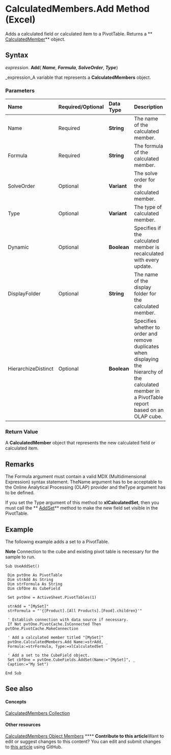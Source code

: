 
# CalculatedMembers.Add Method (Excel)

Adds a calculated field or calculated item to a PivotTable. Returns a  ** [CalculatedMember](07a1f8df-107e-a5fd-3d15-dfc92916c4c6.md)** object.


## Syntax

 _expression_. **Add**( **_Name_**,  **_Formula_**,  **_SolveOrder_**,  **_Type_**)

 _expression_A variable that represents a  **CalculatedMembers** object.


### Parameters



|**Name**|**Required/Optional**|**Data Type**|**Description**|
|:-----|:-----|:-----|:-----|
|Name|Required| **String**|The name of the calculated member.|
|Formula|Required| **String**|The formula of the calculated member.|
|SolveOrder|Optional| **Variant**|The solve order for the calculated member.|
|Type|Optional| **Variant**|The type of calculated member.|
|Dynamic|Optional| **Boolean**|Specifies if the calculated member is recalculated with every update.|
|DisplayFolder|Optional| **String**|The name of the display folder for the calculated member.|
|HierarchizeDistinct|Optional| **Boolean**|Specifies whether to order and remove duplicates when displaying the hierarchy of the calculated member in a PivotTable report based on an OLAP cube.|

### Return Value

A  **CalculatedMember** object that represents the new calculated field or calculated item.


## Remarks

The Formula argument must contain a valid MDX (Multidimensional Expression) syntax statement. TheName argument has to be acceptable to the Online Analytical Processing (OLAP) provider and theType argument has to be defined.

If you set the Type argument of this method to **xlCalculatedSet**, then you must call the  ** [AddSet](2f40d4f3-56fc-4d98-b214-623885dc26d6.md)** method to make the new field set visible in the PivotTable.


## Example

The following example adds a set to a PivotTable.


**Note**  Connection to the cube and existing pivot table is necessary for the sample to run.


```
Sub UseAddSet() 
 
 Dim pvtOne As PivotTable 
 Dim strAdd As String 
 Dim strFormula As String 
 Dim cbfOne As CubeField 
 
 Set pvtOne = ActiveSheet.PivotTables(1) 
 
 strAdd = "[MySet]" 
 strFormula = "'{[Product].[All Products].[Food].children}'" 
 
 ' Establish connection with data source if necessary. 
 If Not pvtOne.PivotCache.IsConnected Then pvtOne.PivotCache.MakeConnection 
 
 ' Add a calculated member titled "[MySet]" 
 pvtOne.CalculatedMembers.Add Name:=strAdd, _ 
 Formula:=strFormula, Type:=xlCalculatedSet 
 
 ' Add a set to the CubeField object. 
 Set cbfOne = pvtOne.CubeFields.AddSet(Name:="[MySet]", _ 
 Caption:="My Set") 
 
End Sub
```


## See also


#### Concepts


 [CalculatedMembers Collection](3c664ac6-e2f8-f631-006d-6a16c380641e.md)
#### Other resources


 [CalculatedMembers Object Members](e16137ed-ca60-0ed9-eb7e-b4ab33d1afcb.md)
****   **Contribute to this article**Want to edit or suggest changes to this content? You can edit and submit changes to  [this article](https://github.com/jhershey00/VBA_Excel_Test/OpenXMLCon/articles/8c6591bb-3906-6682-4dc7-89ffc2ae74f3.md) using GitHub.

